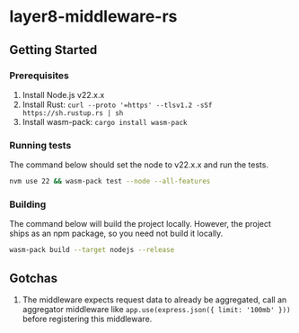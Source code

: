 # layer8-middleware-rs

## Getting Started

### Prerequisites

1. Install Node.js v22.x.x
2. Install Rust: `curl --proto '=https' --tlsv1.2 -sSf https://sh.rustup.rs | sh`
3. Install wasm-pack: `cargo install wasm-pack`

### Running tests

The command below should set the node to v22.x.x and run the tests.

```bash
nvm use 22 && wasm-pack test --node --all-features
```

### Building

The command below will build the project locally. However, the project ships as an npm package, so you need not build it locally.

```bash
wasm-pack build --target nodejs --release
```

## Gotchas

1. The middleware expects request data to already be aggregated, call an aggregator middleware like `app.use(express.json({ limit: '100mb' }))` before registering this middleware.
